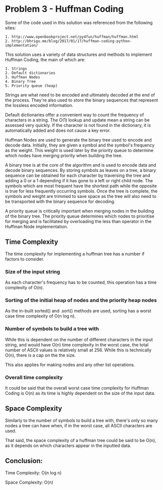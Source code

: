 # Problem 3 - Huffman Coding

Some of the code used in this solution was referenced from the following sites:

    1. http://www.openbookproject.net/py4fun/huffman/huffman.html
    2. http://bhrigu.me/blog/2017/01/17/huffman-coding-python-implementation/

This solution uses a variety of data structures and methods to implement Huffman Coding, the main of which are:

    1. Strings
    2. Default dictionaries
    3. Huffman Nodes
    4. Binary Tree
    5. Priority queue (heap)

Strings are what need to be encoded and ultimately decoded at the end of the process. They're also used to store the 
binary sequences that represent the lossless encoded information.

Default dictionaries offer a convenient way to count the frequency of characters in a string. The O(1) lookup and update 
mean a string can be assessed very quickly. If the character is not found in the dictionary, it is automatically added 
and does not cause a key error.

Huffman Nodes are used to generate the binary tree used to encode and decode data. Initially, they are given a symbol 
and the symbol's frequency as the weight. This weight is used later by the priority queue to determine which nodes have 
merging priority when building the tree. 

A binary tree is at the core of the algorithm and is used to encode data and decode binary sequences. By storing symbols
as leaves on a tree, a binary sequence can be obtained for each character by traversing the tree and adding a 0 or a 1 
depending if it has gone to a left or right child node. The symbols which are most frequent have the shortest path 
while the opposite is true for less frequently occurring symbols. Once the tree is complete, the symbols and weight are 
trimmed to save space as the tree will also need to be transported with the binary sequence for decoding.

A priority queue is critically important when merging nodes in the building of the binary tree. The priority queue 
determines which nodes to prioritise for merging and is facilitated by overloading the less than operator in the Huffman 
Node implementation.

## Time Complexity

The time complexity for implementing a huffman tree has a number if factors to consider.

### Size of the input string

As each character's frequency has to be counted, this operation has a time complexity of O(n).

### Sorting of the initial heap of nodes and the priority heap nodes

As the in-built sorted() and .sort() methods are used, sorting has a worst case time complexity of O(n log n).

### Number of symbols to build a tree with

While this is dependent on the number of different characters in the input string, and would have O(n) time complexity 
in the worst case, the total number of ASCII values is relatively small at 256. While this is technically O(n), there is 
a cap on the the size.

This also applies for making nodes and any other list operations.

### Overall time complexity

It could be said that the overall worst case time complexity for Huffman Coding is O(n) as its time is  highly dependent 
on the size of the input data.

## Space Complexity

Similarly to the number of symbols to build a tree with, there's only so many nodes a tree can have when, if in the 
worst case, all ASCII characters are used.

That said, the space complexity of a huffman tree could be said to be O(n), as it depends on which characters appear in 
the inputted data.

## Conclusion:

Time Complexity: O(n log n)

Space Complexity: O(n)
